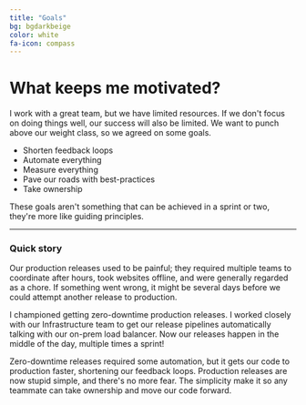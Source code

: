 ```yaml
---
title: "Goals"
bg: bgdarkbeige
color: white
fa-icon: compass
---
```



# What keeps me motivated?

I work with a great team, but we have limited resources. If we don't focus on doing things well, our success will also be limited. We want to punch above our weight class, so we agreed on some goals.

* Shorten feedback loops
* Automate everything
* Measure everything	
* Pave our roads with best-practices
* Take ownership

These goals aren't something that can be achieved in a sprint or two, they're more like guiding principles.

---
### Quick story

Our production releases used to be painful; they required multiple teams to coordinate after hours, took websites offline, and were generally regarded as a chore. If something went wrong, it might be several days before we could attempt another release to production.

I championed getting zero-downtime production releases. I worked closely with our Infrastructure team to get our release pipelines automatically talking with our on-prem load balancer. Now our releases happen in the middle of the day, multiple times a sprint!

Zero-downtime releases required some automation, but it gets our code to production faster, shortening our feedback loops. Production releases are now stupid simple, and there's no more fear. The simplicity make it so any teammate can take ownership and move our code forward.